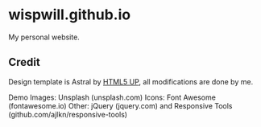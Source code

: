 # wispwill.github.io
My personal website.

## Credit
Design template is Astral by [HTML5 UP](https://html5up.net/), all modifications are done by me.

Demo Images: Unsplash (unsplash.com)
Icons: Font Awesome (fontawesome.io)
Other: jQuery (jquery.com) and Responsive Tools (github.com/ajlkn/responsive-tools)